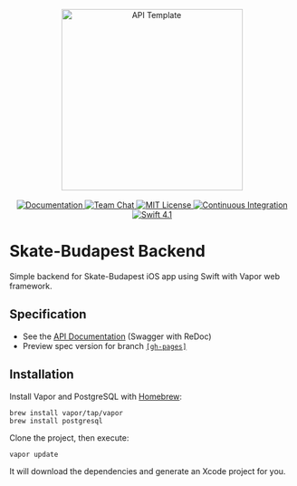 <p align="center">
<img src="https://user-images.githubusercontent.com/1342803/36623515-7293b4ec-18d3-11e8-85ab-4e2f8fb38fbd.png" width="320" alt="API Template">
<br>
<br>
<a href="http://docs.vapor.codes/3.0/">
<img src="http://img.shields.io/badge/read_the-docs-2196f3.svg" alt="Documentation">
</a>
<a href="https://discord.gg/vapor">
<img src="https://img.shields.io/discord/431917998102675485.svg" alt="Team Chat">
</a>
<a href="LICENSE">
<img src="http://img.shields.io/badge/license-MIT-brightgreen.svg" alt="MIT License">
</a>
<a href="https://circleci.com/gh/vapor/api-template">
<img src="https://circleci.com/gh/vapor/api-template.svg?style=shield" alt="Continuous Integration">
</a>
<a href="https://swift.org">
<img src="http://img.shields.io/badge/swift-4.1-brightgreen.svg" alt="Swift 4.1">
</a>
</p>

<!--
<img src="http://i.imgur.com/xxxxxxxxx.png" width="80px" />
-->
<h1>Skate-Budapest Backend</h1>

Simple backend for Skate-Budapest iOS app using Swift with Vapor web framework.

## Specification

- See the [API Documentation](https://balazs630.github.io/Skate-Budapest-Backend/) (Swagger with ReDoc)
- Preview spec version for branch [`[gh-pages]`](https://github.com/balazs630/Skate-Budapest-Backend/tree/gh-pages)


## Installation

Install Vapor and PostgreSQL with [Homebrew](https://brew.sh):
```
brew install vapor/tap/vapor
brew install postgresql
```

Clone the project, then execute:
```
vapor update
```

It will download the dependencies and generate an Xcode project for you.
